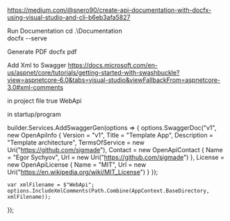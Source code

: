 https://medium.com/@snero90/create-api-documentation-with-docfx-using-visual-studio-and-cli-b6eb3afa5827

Run Documentation
cd .\Documentation\
docfx --serve

Generate PDF
docfx pdf

Add Xml to Swagger
https://docs.microsoft.com/en-us/aspnet/core/tutorials/getting-started-with-swashbuckle?view=aspnetcore-6.0&tabs=visual-studio&viewFallbackFrom=aspnetcore-3.0#xml-comments

in project file
<GenerateDocumentationFile>true</GenerateDocumentationFile>
<DocumentationFile>WebApi</DocumentationFile>

in startup/program

builder.Services.AddSwaggerGen(options =>
{
    options.SwaggerDoc("v1", new OpenApiInfo
    {
        Version = "v1",
        Title = "Template App",
        Description = "Template architecture",
        TermsOfService = new Uri("https://github.com/sigmade"),
        Contact = new OpenApiContact
        {
            Name = "Egor Sychyov",
            Url = new Uri("https://github.com/sigmade")
        },
        License = new OpenApiLicense
        {
            Name = "MIT",
            Url = new Uri("https://en.wikipedia.org/wiki/MIT_License")
        }
    });

    var xmlFilename = $"WebApi";
    options.IncludeXmlComments(Path.Combine(AppContext.BaseDirectory, xmlFilename));
});